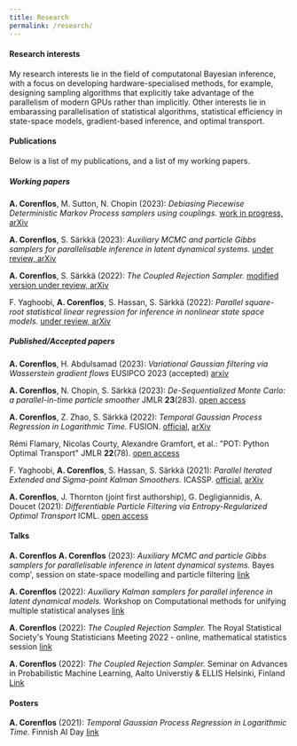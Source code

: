 ```yaml
---
title: Research
permalink: /research/
---
```


#### Research interests

My research interests lie in the field of computatonal Bayesian inference, with a focus on developing hardware-specialised methods, 
for example, designing sampling algorithms that explicitly take advantage of the parallelism of modern GPUs rather than implicitly. 
Other interests lie in embarassing parallelisation of statistical algorithms, statistical efficiency in state-space models, gradient-based inference, and optimal transport.


#### Publications
Below is a list of my publications, and a list of my working papers. 
##### Working papers

**A. Corenflos**, M. Sutton, N. Chopin (2023): *Debiasing Piecewise Deterministic Markov Process samplers using couplings.* [work in progress, arXiv](https://arxiv.org/abs/2306.15422)

**A. Corenflos**, S. Särkkä (2023): *Auxiliary MCMC and particle Gibbs samplers for parallelisable inference in latent dynamical systems.* [under review, arXiv](https://arxiv.org/abs/2303.00301)

**A. Corenflos**, S. Särkkä (2022): *The Coupled Rejection Sampler.* [modified version under review, arXiv](https://arxiv.org/abs/2201.09585)

F. Yaghoobi, **A. Corenflos**, S. Hassan, S. Särkkä (2022): *Parallel square-root statistical linear regression for inference in nonlinear state space models.* [under review, arXiv](https://arxiv.org/abs/2207.00426)

##### Published/Accepted papers

**A. Corenflos**, H. Abdulsamad (2023): *Variational Gaussian filtering via Wasserstein gradient flows* EUSIPCO 2023 (accepted) [arxiv](https://arxiv.org/abs/2303.06398)

**A. Corenflos**, N. Chopin, S. Särkkä (2023): *De-Sequentialized Monte Carlo: a parallel-in-time particle smoother* JMLR **23**(283). [open access](https://www.jmlr.org/papers/v23/22-0140.html)

**A. Corenflos**, Z. Zhao, S. Särkkä (2022): *Temporal Gaussian Process Regression in Logarithmic Time.* FUSION. [official](https://ieeexplore.ieee.org/abstract/document/9841306), [arXiv](https://arxiv.org/abs/2102.09964)

Rémi Flamary, Nicolas Courty, Alexandre Gramfort, et al.: "POT: Python Optimal Transport" JMLR **22**(78). [open access](https://jmlr.org/papers/v22/20-451.html)

F. Yaghoobi, **A. Corenflos**, S. Hassan, S. Särkkä (2021): *Parallel Iterated Extended and Sigma-point Kalman Smoothers.* ICASSP. [official](https://ieeexplore.ieee.org/abstract/document/9413364), [arXiv](https://arxiv.org/abs/2102.00514)

**A. Corenflos**, J. Thornton (joint first authorship), G. Degligiannidis, A. Doucet (2021): *Differentiable Particle Filtering via Entropy-Regularized Optimal Transport* ICML. [open access](https://proceedings.mlr.press/v139/corenflos21a.html)

#### Talks

**A. Corenflos**
**A. Corenflos** (2023): *Auxiliary MCMC and particle Gibbs samplers for parallelisable inference in latent dynamical systems.* 
Bayes comp', session on state-space modelling and particle filtering [link](https://bayescomp2023.com/programme)

**A. Corenflos** (2022): *Auxiliary Kalman samplers for parallel inference in latent dynamical models.* 
Workshop on Computational methods for unifying multiple statistical analyses [link](https://conferences.cirm-math.fr/2635.html)

**A. Corenflos** (2022): *The Coupled Rejection Sampler.*
The Royal Statistical Society's Young Statisticians Meeting 2022 - online, mathematical statistics session [link](https://sites.google.com/view/ysm-2022/schedule)

**A. Corenflos** (2022): *The Coupled Rejection Sampler.* 
Seminar on Advances in Probabilistic Machine Learning, Aalto Universtiy & ELLIS Helsinki, Finland [Link](https://fcai.fi/calendar/2022/3/17/bayesian-deep-learning-with-linearised-neural-networks-zkwjh)


#### Posters
**A. Corenflos** (2021): *Temporal Gaussian Process Regression in Logarithmic Time.* Finnish AI Day [link](https://www.espoo.fi/en/ai-finland-ai-day-2021-reboot-ai/program#hosted-on-site-poster-session-600pm-700pm-25346)
